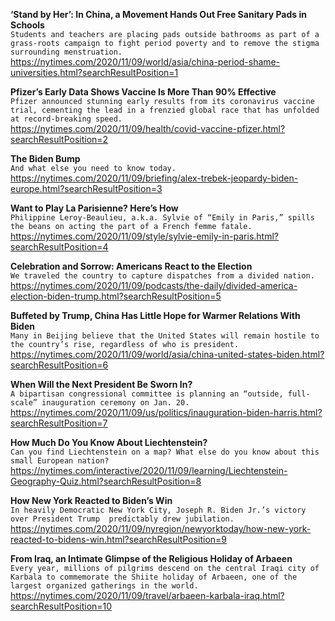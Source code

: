 **‘Stand by Her’: In China, a Movement Hands Out Free Sanitary Pads in Schools**\
`Students and teachers are placing pads outside bathrooms as part of a grass-roots campaign to fight period poverty and to remove the stigma surrounding menstruation.`\
https://nytimes.com/2020/11/09/world/asia/china-period-shame-universities.html?searchResultPosition=1

**Pfizer’s Early Data Shows Vaccine Is More Than 90% Effective**\
`Pfizer announced stunning early results from its coronavirus vaccine trial, cementing the lead in a frenzied global race that has unfolded at record-breaking speed.`\
https://nytimes.com/2020/11/09/health/covid-vaccine-pfizer.html?searchResultPosition=2

**The Biden Bump**\
`And what else you need to know today.`\
https://nytimes.com/2020/11/09/briefing/alex-trebek-jeopardy-biden-europe.html?searchResultPosition=3

**Want to Play La Parisienne? Here’s How**\
`Philippine Leroy-Beaulieu, a.k.a. Sylvie of “Emily in Paris,” spills the beans on acting the part of a French femme fatale.`\
https://nytimes.com/2020/11/09/style/sylvie-emily-in-paris.html?searchResultPosition=4

**Celebration and Sorrow: Americans React to the Election**\
`We traveled the country to capture dispatches from a divided nation.`\
https://nytimes.com/2020/11/09/podcasts/the-daily/divided-america-election-biden-trump.html?searchResultPosition=5

**Buffeted by Trump, China Has Little Hope for Warmer Relations With Biden**\
`Many in Beijing believe that the United States will remain hostile to the country’s rise, regardless of who is president.`\
https://nytimes.com/2020/11/09/world/asia/china-united-states-biden.html?searchResultPosition=6

**When Will the Next President Be Sworn In?**\
`A bipartisan congressional committee is planning an “outside, full-scale” inauguration ceremony on Jan. 20.`\
https://nytimes.com/2020/11/09/us/politics/inauguration-biden-harris.html?searchResultPosition=7

**How Much Do You Know About Liechtenstein?**\
`Can you find Liechtenstein on a map? What else do you know about this small European nation?`\
https://nytimes.com/interactive/2020/11/09/learning/Liechtenstein-Geography-Quiz.html?searchResultPosition=8

**How New York Reacted to Biden’s Win**\
`In heavily Democratic New York City, Joseph R. Biden Jr.’s victory over President Trump  predictably drew jubilation.`\
https://nytimes.com/2020/11/09/nyregion/newyorktoday/how-new-york-reacted-to-bidens-win.html?searchResultPosition=9

**From Iraq, an Intimate Glimpse of the Religious Holiday of Arbaeen**\
`Every year, millions of pilgrims descend on the central Iraqi city of Karbala to commemorate the Shiite holiday of Arbaeen, one of the largest organized gatherings in the world.`\
https://nytimes.com/2020/11/09/travel/arbaeen-karbala-iraq.html?searchResultPosition=10

